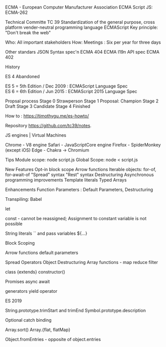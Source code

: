 ECMA - European Computer Manufacturer Association 
ECMA Script 
JS: ECMA-262

Technical Committe TC 39
  Standardization of the general purpose, cross platform vender-neutral programming language ECMAScript
  Key principle: "Don't break the web"

Who: All important stakeholders
How: Meetings : Six per year for three days

Other standars
  JSON Syntax spec'n ECMA 404
  ECMA I19n API spec ECMA 402

History

   ES 4 Abandoned

   ES 5 = 5th Edition / Dec 2009 : ECMAScript Language Spec  
   ES 6 = 6th Edition / Jun 2015 : ECMAScript 2015 Language Spec


Propsal process
  Stage 0  Strawperson
  Stage 1  Proposal: Champion
  Stage 2  Draft
  Stage 3  Candidate
  Stage 4  Finished

How to : https://timothygu.me/es-howto/

Repository
https://github.com/tc39/notes.

JS engines | Virtual Machines
   
   Chrome - V8 engine
   Safari - JavaScriptCore engine
   Firefox - SpiderMonkey (except iOS)
   Edge - Chakra -> Chromium

Tips
Module scope: node script.js
Global Scope: node < script.js

New Features
   Opt-in block scope
   Arrow functions
   Iterable objects: for-of, for-await-of
   "Spread" syntax
   "Rest" syntax
   Destructuring
   Asynchronous programming improvements
   Template literals
   Typed Arrays

Enhancements
   Function Parameters : Default Parameters, Destructuring
   
Transpiling: Babel  

let

const - cannot be reassigned; Assignment to constant  variable is not possible

String literals  `` and pass variables ${...}

Block Scoping

Arrow functions  default parameters

Spread Operators    Object Destructuring       Array functions - map reduce filter  


class <Name>  {extends}
 constructor()

Promises
async await

generators 
yield operator


ES 2019

String.prototype.trimStart and trimEnd
Symbol.prototype.description

Optional catch binding

Array.sort()
Array.{flat, flatMap}

Object.fromEntries - opposite of object.entries